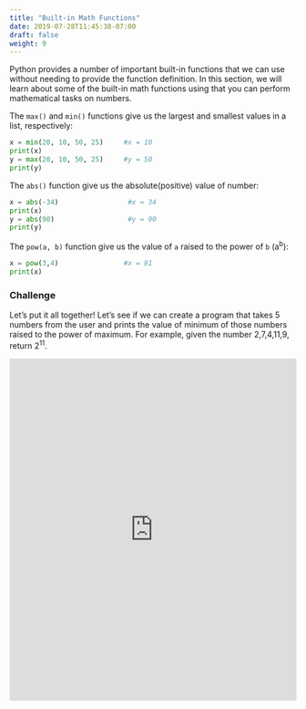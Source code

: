 ```yaml
---
title: "Built-in Math Functions"
date: 2019-07-28T11:45:38-07:00
draft: false
weight: 9
---
```


Python provides a number of important built-in functions that we can use without needing to provide the function definition. In this section, we will learn about some of the built-in math functions using that you can perform mathematical tasks on numbers.

The `max()` and  `min()` functions give us the largest and smallest values in a list, respectively:

```python
x = min(20, 10, 50, 25)		#x = 10
print(x)
y = max(20, 10, 50, 25)		#y = 50
print(y)
```

The `abs()` function give us the absolute(positive) value of number:

```python
x = abs(-34)		         #x = 34
print(x)
y = abs(90)			         #y = 90
print(y)
```

The `pow(a, b)` function give us the value of `a` raised to the power of `b` (a<sup>b</sup>):

```python
x = pow(3,4)		        #x = 81
print(x)
```

### Challenge

Let’s put it all together! Let’s see if we can create a program that takes 5 numbers from the user and prints the value of minimum of those numbers raised to the power of maximum. For example, given the number 2,7,4,11,9, return 2<sup>11</sup>.

<iframe height="600px" width="100%" 
 src="https://repl.it/@nuevofoundation/python-blank?lite=true" scrolling="no" frameborder="no" allowtransparency="true" allowfullscreen="true" sandbox="allow-forms allow-pointer-lock allow-popups allow-same-origin allow-scripts allow-modals"></iframe>
